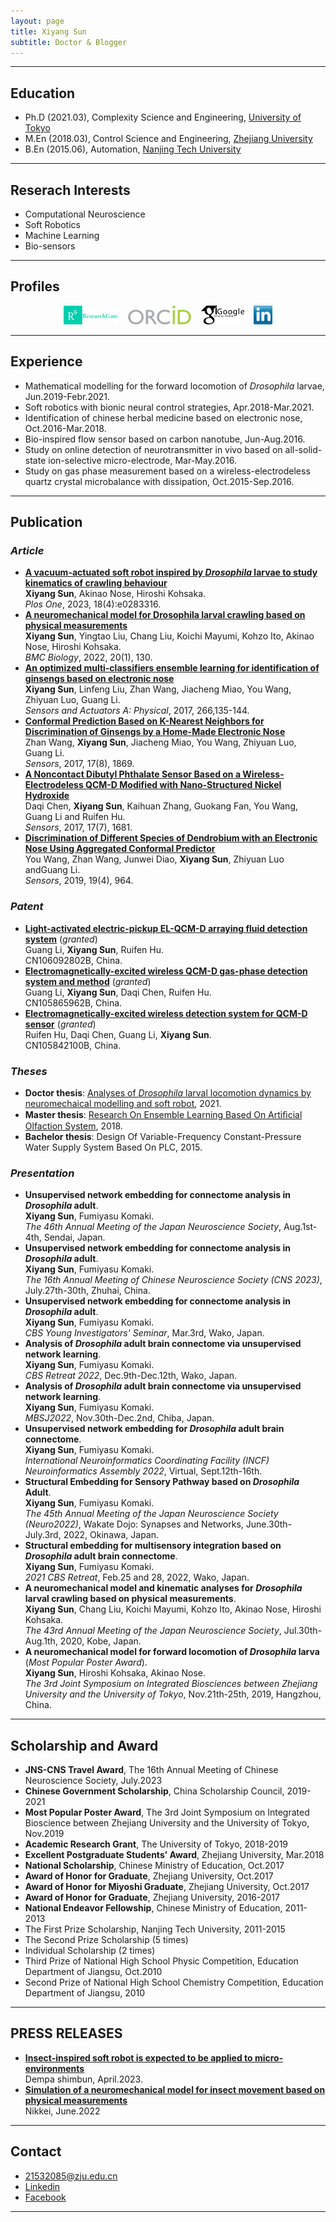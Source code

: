 ```yaml
---
layout: page
title: Xiyang Sun
subtitle: Doctor & Blogger
---
```


---
## Education
* Ph.D (2021.03), Complexity Science and Engineering, [University of Tokyo](https://www.u-tokyo.ac.jp/ja/index.html)
* M.En (2018.03), Control Science and Engineering, [Zhejiang University](http://www.zju.edu.cn/)
* B.En (2015.06), Automation, [Nanjing Tech University](http://www.njtech.edu.cn/)

---
## Reserach Interests
* Computational Neuroscience
* Soft Robotics
* Machine Learning
* Bio-sensors

---
## Profiles
<div align="center">
<a href="https://www.researchgate.net/profile/Xiyang_Sun2" target="_blank"><img src="img/researchgate.png" alt="Research Gate" height="30"></a> &nbsp;&nbsp; <a href="https://orcid.org/0000-0002-6655-4490" target="_blank"><img src="img/ORCID.png" alt="ORCID" height="30"></a> &nbsp;&nbsp; <a href="https://scholar.google.com/citations?user=eIA-olIAAAAJ&hl=en" target="_blank"><img src="img/GoogleScholar.jpg" alt="Google Scholar" height="30"></a> &nbsp;&nbsp; <a href="https://www.linkedin.com/in/XiyangSun/"><img src="img/linkedin.png" alt="Linkedin" height="30"></a>
</div>  

---
## Experience  
* Mathematical modelling for the forward locomotion of *Drosophila* larvae, Jun.2019-Febr.2021.  
* Soft robotics with bionic neural control strategies, Apr.2018-Mar.2021.  
* Identification of chinese herbal medicine based on electronic nose, Oct.2016-Mar.2018.  
* Bio-inspired flow sensor based on carbon nanotube, Jun-Aug.2016. 
* Study on online detection of neurotransmitter in vivo based on all-solid-state ion-selective micro-electrode, Mar-May.2016.  
* Study on gas phase measurement based on a wireless-electrodeless quartz crystal microbalance with dissipation, Oct.2015-Sep.2016.

---
## Publication  

### *Article*   
* [**A vacuum-actuated soft robot inspired by *Drosophila* larvae to study kinematics of crawling behaviour**](https://journals.plos.org/plosone/article?id=10.1371/journal.pone.0283316)  
  **Xiyang Sun**, Akinao Nose, Hiroshi Kohsaka.  
  *Plos One*, 2023, 18(4):e0283316.
* [**A neuromechanical model for Drosophila larval crawling based on physical measurements**](https://bmcbiol.biomedcentral.com/articles/10.1186/s12915-022-01336-w)  
  **Xiyang Sun**, Yingtao Liu, Chang Liu, Koichi Mayumi, Kohzo Ito, Akinao Nose, Hiroshi Kohsaka.   
  *BMC Biology*, 2022, 20(1), 130.
* [**An optimized multi-classifiers ensemble learning for identification of ginsengs based on electronic nose**](https://www.sciencedirect.com/science/article/abs/pii/S0924424717309536)  
  **Xiyang Sun**, Linfeng Liu, Zhan Wang, Jiacheng Miao, You Wang, Zhiyuan Luo, Guang Li.  
  *Sensors and Actuators A: Physical*, 2017, 266,135-144.  
* [**Conformal Prediction Based on K-Nearest Neighbors for Discrimination of Ginsengs by a Home-Made Electronic Nose**](https://www.mdpi.com/1424-8220/17/8/1869)  
  Zhan Wang, **Xiyang Sun**, Jiacheng Miao, You Wang, Zhiyuan Luo, Guang Li.   
  *Sensors*, 2017, 17(8), 1869.  
* [**A Noncontact Dibutyl Phthalate Sensor Based on a Wireless-Electrodeless QCM-D Modified with Nano-Structured Nickel Hydroxide**](https://www.mdpi.com/1424-8220/17/7/1681)  
  Daqi Chen, **Xiyang Sun**, Kaihuan Zhang, Guokang Fan, You Wang, Guang Li and Ruifen Hu.   
  *Sensors*, 2017, 17(7), 1681.  
* [**Discrimination of Different Species of Dendrobium with an Electronic Nose Using Aggregated Conformal Predictor**](https://www.mdpi.com/1424-8220/19/4/964)  
  You Wang, Zhan Wang, Junwei Diao, **Xiyang Sun**, Zhiyuan Luo andGuang Li.   
  *Sensors*, 2019, 19(4), 964.    

### *Patent*  
* [**Light-activated electric-pickup EL-QCM-D arraying fluid detection system**](https://patents.google.com/patent/CN106092802B/en) (*granted*)   
  Guang Li, **Xiyang Sun**, Ruifen Hu.  
  CN106092802B, China.  
* [**Electromagnetically-excited wireless QCM-D gas-phase detection system and method**](https://patents.google.com/patent/CN105865962A/en) (*granted*)   
  Guang Li, **Xiyang Sun**, Daqi Chen, Ruifen Hu.  
  CN105865962B, China.  
* [**Electromagnetically-excited wireless detection system for QCM-D sensor**](https://patents.google.com/patent/CN105842100A/en) (*granted*)   
  Ruifen Hu, Daqi Chen, Guang Li, **Xiyang Sun**.   
  CN105842100B, China. 

### *Theses*  
* **Doctor thesis**: [Analyses of *Drosophila* larval locomotion dynamics by neuromechaical modelling and soft robot](), 2021.
* **Master thesis**: [Research On Ensemble Learning Based On Artiﬁcial Olfaction System]([http://cdmd.cnki.com.cn/Article/CDMD-10335-1018186697.htm](http://www.cnki.net/KCMS/detail/detail.aspx?dbcode=CMFD&dbname=CMFD201802&filename=1018186697.nh&uniplatform=OVERSEA&v=LvkFhx0UeP65TILG4GeXbJcZdrjRVXelUlH3iXABgUOBww1l0y0-TGxjamSIAXl2)), 2018.
* **Bachelor thesis**: Design Of Variable-Frequency Constant-Pressure Water Supply System Based On PLC, 2015.       

### *Presentation*  
* **Unsupervised network embedding for connectome analysis in *Drosophila* adult**.  
  **Xiyang Sun**, Fumiyasu Komaki.  
  *The 46th Annual Meeting of the Japan Neuroscience Society*, Aug.1st-4th, Sendai, Japan.  
* **Unsupervised network embedding for connectome analysis in *Drosophila* adult**.  
  **Xiyang Sun**, Fumiyasu Komaki.  
  *The 16th Annual Meeting of Chinese Neuroscience Society (CNS 2023)*, July.27th-30th, Zhuhai, China.
* **Unsupervised network embedding for connectome analysis in *Drosophila* adult**.  
  **Xiyang Sun**, Fumiyasu Komaki.  
  *CBS Young Investigators' Seminar*, Mar.3rd, Wako, Japan.
* **Analysis of *Drosophila* adult brain connectome via unsupervised network learning**.  
  **Xiyang Sun**, Fumiyasu Komaki.  
  *CBS Retreat 2022*, Dec.9th-Dec.12th, Wako, Japan.
* **Analysis of *Drosophila* adult brain connectome via unsupervised network learning**.  
  **Xiyang Sun**, Fumiyasu Komaki.  
  *MBSJ2022*, Nov.30th-Dec.2nd, Chiba, Japan.
* **Unsupervised network embedding for *Drosophila* adult brain connectome**.  
  **Xiyang Sun**, Fumiyasu Komaki.  
  *International Neuroinformatics Coordinating Facility (INCF) Neuroinformatics Assembly 2022*, Virtual, Sept.12th-16th.
* **Structural Embedding for Sensory Pathway based on *Drosophila* Adult**.  
  **Xiyang Sun**, Fumiyasu Komaki.  
  *The 45th Annual Meeting of the Japan Neuroscience Society (Neuro2022)*, Wakate Dojo: Synapses and Networks, June.30th-July.3rd, 2022, Okinawa, Japan.  
* **Structural embedding for multisensory integration based on *Drosophila* adult brain connectome**.  
  **Xiyang Sun**, Fumiyasu Komaki.  
  *2021 CBS Retreat*, Feb.25 and 28, 2022, Wako, Japan.  
* **A neuromechanical model and kinematic analyses for *Drosophila* larval crawling based on physical measurements**.  
  **Xiyang Sun**, Chang Liu, Koichi Mayumi, Kohzo Ito, Akinao Nose, Hiroshi Kohsaka.   
  *The 43rd Annual Meeting of the Japan Neuroscience Society*, Jul.30th-Aug.1th, 2020, Kobe, Japan.
* **A neuromechanical model for forward locomotion of *Drosophila* larva** (*Most Popular Poster Award*).  
  **Xiyang Sun**, Hiroshi Kohsaka, Akinao Nose.   
  *The 3rd Joint Symposium on Integrated Biosciences between Zhejiang University and the University of Tokyo*, Nov.21th-25th, 2019, Hangzhou, China.  
 
---
## Scholarship and Award
* **JNS-CNS Travel Award**, The 16th Annual Meeting of Chinese Neuroscience Society, July.2023
* **Chinese Government Scholarship**, China Scholarship Council, 2019-2021
* **Most Popular Poster Award**, The 3rd Joint Symposium on Integrated Bioscience between Zhejiang University and the University of Tokyo, Nov.2019
* **Academic Research Grant**, The University of Tokyo, 2018-2019 
* **Excellent Postgraduate Students’ Award**, Zhejiang University, Mar.2018
* **National Scholarship**, Chinese Ministry of Education, Oct.2017 
* **Award of Honor for Graduate**, Zhejiang University, Oct.2017 
* **Award of Honor for Miyoshi Graduate**, Zhejiang University, Oct.2017 
* **Award of Honor for Graduate**, Zhejiang University, 2016-2017 
* **National Endeavor Fellowship**, Chinese Ministry of Education, 2011-2013 
* The First Prize Scholarship, Nanjing Tech University, 2011-2015 
* The Second Prize Scholarship (5 times) 
* Individual Scholarship (2 times) 
* Third Prize of National High School Physic Competition, Education Department of Jiangsu, Oct.2010 
* Second Prize of National High School Chemistry Competition, Education Department of Jiangsu, 2010 

---
## PRESS RELEASES
* [**Insect-inspired soft robot is expected to be applied to micro-environments**](https://dempa-digital.com/article/423764)  
  Dempa shimbun, April.2023.
* [**Simulation of a neuromechanical model for insect movement based on physical measurements**](https://www.nikkei.com/article/DGXZRSP634389_V10C22A6000000/)  
  Nikkei, June.2022

---
## Contact
* 21532085@zju.edu.cn
* [Linkedin](https://cn.linkedin.com/in/xiyangsun)
* [Facebook](https://www.facebook.com/people/Xiyang-Sun/100025335752931)

---
<script type='text/javascript' id='clustrmaps' src='//cdn.clustrmaps.com/map_v2.js?cl=ffc5c5&w=a&t=tt&d=5ItjVqFSXtRr0RMO3ZrVu91bArR9xdhlC7AZ0YNSWlo&co=86c7f6&ct=150404'></script>
